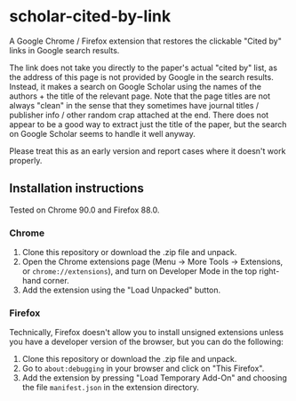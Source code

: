 # scholar-cited-by-link

A Google Chrome / Firefox extension that restores the clickable "Cited by" links in Google search results. 

The link does not take you directly to the paper's actual "cited by" list, as the address of this page is not provided by Google in the search results. Instead, it makes a search on Google Scholar using the names of the authors + the title of the relevant page. Note that the page titles are not always "clean" in the sense that they sometimes have journal titles / publisher info / other random crap attached at the end. There does not appear to be a good way to extract just the title of the paper, but the search on Google Scholar seems to handle it well anyway.

Please treat this as an early version and report cases where it doesn't work properly.

## Installation instructions

Tested on Chrome 90.0 and Firefox 88.0.

### Chrome

1. Clone this repository or download the .zip file and unpack.
2. Open the Chrome extensions page (Menu -> More Tools -> Extensions, or `chrome://extensions`), and turn on Developer Mode in the top right-hand corner.
3. Add the extension using the "Load Unpacked" button.

### Firefox

Technically, Firefox doesn't allow you to install unsigned extensions unless you have a developer version of the browser, but you can do the following:

1. Clone this repository or download the .zip file and unpack.
2. Go to `about:debugging` in your browser and click on "This Firefox".
3. Add the extension by pressing "Load Temporary Add-On" and choosing the file `manifest.json` in the extension directory.